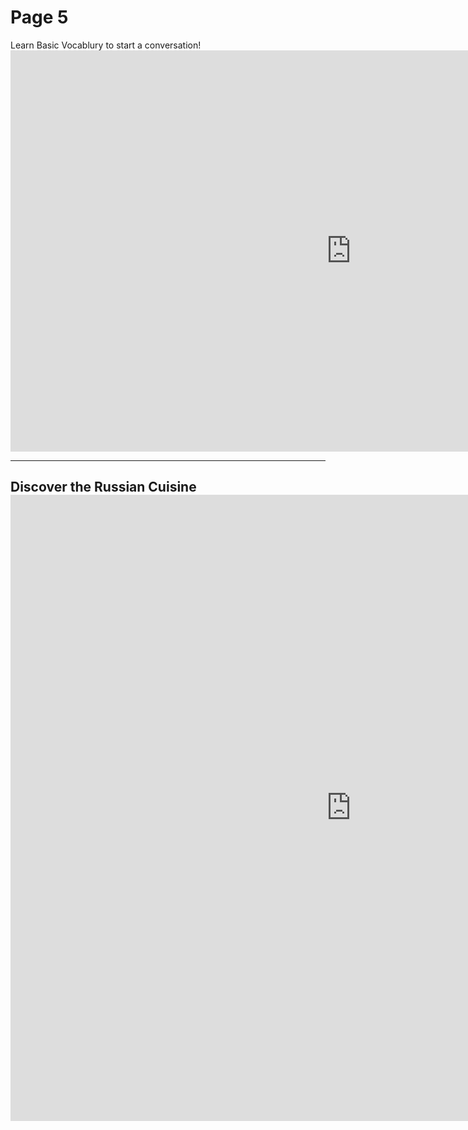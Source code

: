 <h1> Page 5</h1>
Learn Basic Vocablury to start a conversation! 
<iframe src="https://h5p.org/h5p/embed/364527" width="1090" height="642" frameborder="0" allowfullscreen="allowfullscreen"></iframe><script src="https://h5p.org/sites/all/modules/h5p/library/js/h5p-resizer.js" charset="UTF-8"></script>
<hr>
<h2>
Discover the Russian Cuisine 
 
  <iframe src="https://h5p.org/h5p/embed/364591" width="1090" height="1002" frameborder="0" allowfullscreen="allowfullscreen"></iframe><script src="https://h5p.org/sites/all/modules/h5p/library/js/h5p-resizer.js" charset="UTF-8"></script>
</h2>
